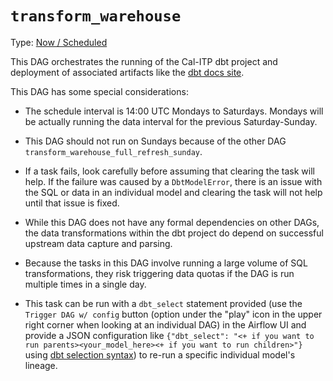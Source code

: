 # `transform_warehouse`

Type: [Now / Scheduled](https://docs.calitp.org/data-infra/airflow/dags-maintenance.html)

This DAG orchestrates the running of the Cal-ITP dbt project and deployment of associated artifacts like the [dbt docs site](https://dbt-docs.dds.dot.ca.gov/#!/overview).

This DAG has some special considerations:

- The schedule interval is 14:00 UTC Mondays to Saturdays. Mondays will be actually running the data interval for the previous Saturday-Sunday.

- This DAG should not run on Sundays because of the other DAG `transform_warehouse_full_refresh_sunday`.

- If a task fails, look carefully before assuming that clearing the task will help. If the failure was caused by a `DbtModelError`, there is an issue with the SQL or data in an individual model and clearing the task will not help until that issue is fixed.

- While this DAG does not have any formal dependencies on other DAGs, the data transformations within the dbt project do depend on successful upstream data capture and parsing.

- Because the tasks in this DAG involve running a large volume of SQL transformations, they risk triggering data quotas if the DAG is run multiple times in a single day.

- This task can be run with a `dbt_select` statement provided (use the `Trigger DAG w/ config` button (option under the "play" icon in the upper right corner when looking at an individual DAG) in the Airflow UI and provide a JSON configuration like `{"dbt_select": "<+ if you want to run parents><your_model_here><+ if you want to run children>"}` using [dbt selection syntax](https://docs.getdbt.com/reference/node-selection/syntax#specifying-resources)) to re-run a specific individual model's lineage.
